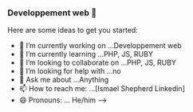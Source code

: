 ### Developpement web 👋

Here are some ideas to get you started:

- 🔭 I’m currently working on ...Developpement web
- 🌱 I’m currently learning ...PHP, JS, RUBY
- 👯 I’m looking to collaborate on ...PHP, JS, RUBY
- 🤔 I’m looking for help with ...no
- 💬 Ask me about ...Anything
- 📫 How to reach me: ...[Ismael Shepherd Linkedin]
- 😄 Pronouns: ... He/him
-->

